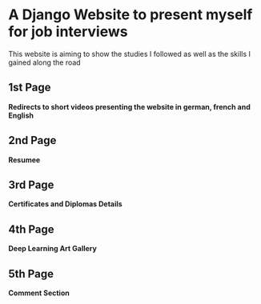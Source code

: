 # A Django Website to present myself for job interviews

This website is aiming to show the studies I followed as well as the skills I gained along the road

## 1st Page

**Redirects to short videos presenting the website in german, french and English**

## 2nd Page

**Resumee**

## 3rd Page

**Certificates and Diplomas Details**

## 4th Page

**Deep Learning Art Gallery**

## 5th Page

**Comment Section**

